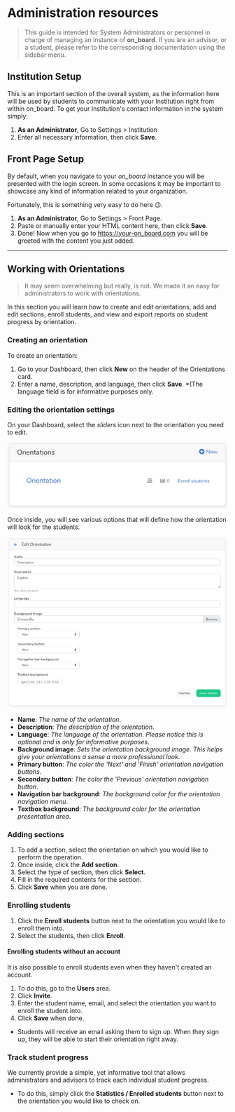 # Administration resources
> This guide is intended for System Administrators or personnel in charge of managing an instance of **on_board**. If you are an advisor, or a student, please refer to the corresponding documentation using the sidebar menu.

## Institution Setup
This is an important section of the overall system, as the information here will be used by students to communicate with your Institution right from within on_board.
To get your Institution's contact information in the system simply:
1. **As an Administrator**, Go to Settings > Institution
2. Enter all necessary information, then click **Save**.

## Front Page Setup
By default, when you navigate to your *on_board* instance you will be presented with the login screen.
In some occasions it may be important to showcase any kind of information related to your organization.

Fortunately, this is something very easy to do here :wink:.
1. **As an Administrator**, Go to Settings > Front Page.
2. Paste or manually enter your HTML content here, then click **Save**.
3. Done! Now when you go to https://your-on_board.com you will be greeted with the content you just added.
<hr>

## Working with Orientations
> It may seem overwhelming but really, is not. We made it an easy for administrators to work with orientations.

In this section you will learn how to create and edit orientations, add and edit sections, enroll students, and view and export reports on student progress by orientation.
### Creating an orientation
To create an orientation:
1. Go to your Dashboard, then click **New** on the header of the Orientations card.
2. Enter a name, description, and language, then click **Save**. *(The language field is for informative purposes only.

### Editing the orientation settings
On your Dashboard, select the *sliders* icon next to the orientation you need to edit.

![image](assets/img/edit-orientation-01.gif)

Once inside, you will see various options that will define how the orientation will look for the students.

![image](assets/img/edit-orientation-02.png)
* **Name**: *The name of the orientation*.
* **Description**: *The description of the orientation*.
* **Language**: *The language of the orientation. Please notice this is optional and is only for informative purposes*.
* **Background image**: *Sets the orientation background image. This helps give your orientations a sense a more professional look*.
* **Primary button**: *The color the 'Next' and 'Finish' orientation navigation buttons*.
* **Secondary button**: *The color the 'Previous' orientation navigation button*.
* **Navigation bar background**: *The background color for the orientation navigation menu*.
* **Textbox background**: *The background color for the orientation presentation area*.


### Adding sections
1. To add a section, select the orientation on which you would like to perform the operation.
2. Once inside, click the **Add section**.
3. Select the type of section, then click **Select**.
4. Fill in the required contents for the section.
5. Click **Save** when you are done.

### Enrolling students
1. Click the **Enroll students** button next to the orientation you would like to enroll them into.
2. Select the students, then click **Enroll**.

#### Enrolling students without an account
It is also possible to enroll students even when they haven't created an account.
1. To do this, go to the **Users** area.
2. Click **Invite**.
3. Enter the student name, email, and select the orientation you want to enroll the student into.
4. Click **Save** when done.
  * Students will receive an email asking them to sign up. When they sign up, they will be able to start their orientation right away.

### Track student progress
We currently provide a simple, yet informative tool that allows administrators and advisors to track each individual student progress.

* To do this, simply click the **Statistics / Enrolled students** button next to the orientation you would like to check on.
